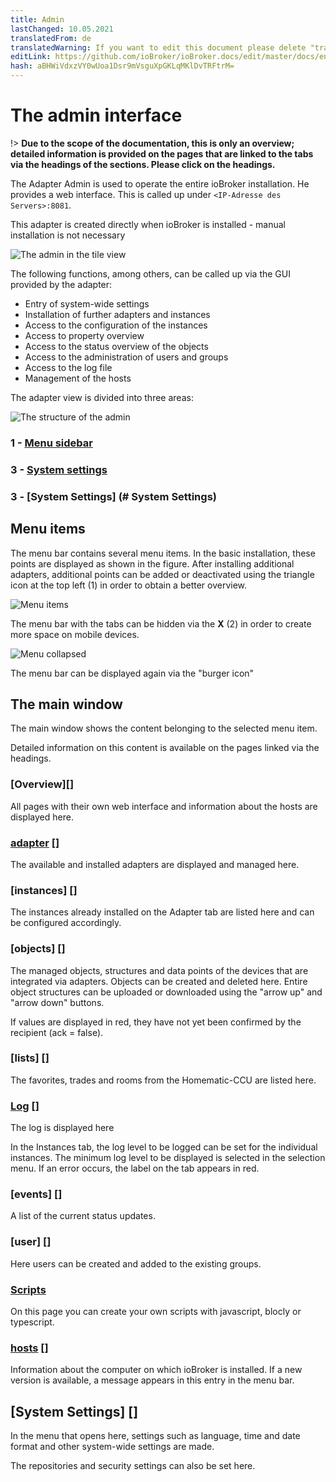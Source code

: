 ```yaml
---
title: Admin
lastChanged: 10.05.2021
translatedFrom: de
translatedWarning: If you want to edit this document please delete "translatedFrom" field, elsewise this document will be translated automatically again
editLink: https://github.com/ioBroker/ioBroker.docs/edit/master/docs/en/admin/README.md
hash: aBHWiVdxzVY0wUoa1Dsr9mVsguXpGKLqMKlDvTRFtrM=
---
```

# The admin interface
!> **Due to the scope of the documentation, this is only an overview; detailed information is provided on the pages that are linked to the tabs via the headings of the sections. Please click on the headings.**

The Adapter Admin is used to operate the entire ioBroker installation.
He provides a web interface. This is called up under ``<IP-Adresse des Servers>:8081``.

This adapter is created directly when ioBroker is installed - manual installation is not necessary

![The admin in the tile view](../../de/admin/media/ADMIN_Adapter_Kachel.png)

The following functions, among others, can be called up via the GUI provided by the adapter:

* Entry of system-wide settings
* Installation of further adapters and instances
* Access to the configuration of the instances
* Access to property overview
* Access to the status overview of the objects
* Access to the administration of users and groups
* Access to the log file
* Management of the hosts

The adapter view is divided into three areas:

![The structure of the admin](../../de/admin/media/ADMIN_Screen_numbers.png)

### 1 - [Menu sidebar](#Menüpunkte)
### 3 - [System settings](#Systemeinstellungen)
### 3 - [System Settings] (# System Settings)
## Menu items
The menu bar contains several menu items. In the basic installation, these points are displayed as shown in the figure. After installing additional adapters, additional points can be added or deactivated using the triangle icon at the top left (1) in order to obtain a better overview.

![Menu items](../../de/admin/media/ADMIN_Screen01_menuitems_numbers.png)

The menu bar with the tabs can be hidden via the **X** (2) in order to create more space on mobile devices.

![Menu collapsed](../../de/admin/media/ADMIN_Screen01_menucollapsed.png)

The menu bar can be displayed again via the "burger icon"

## The main window
The main window shows the content belonging to the selected menu item.

Detailed information on this content is available on the pages linked via the headings.

### [Overview][]
All pages with their own web interface and information about the hosts are displayed here.

### [adapter] []
The available and installed adapters are displayed and managed here.

### [instances] []
The instances already installed on the Adapter tab are listed here and can be configured accordingly.

### [objects] []
The managed objects, structures and data points of the devices that are integrated via adapters. Objects can be created and deleted here. Entire object structures can be uploaded or downloaded using the "arrow up" and "arrow down" buttons.

If values are displayed in red, they have not yet been confirmed by the recipient (ack = false).

### [lists] []
The favorites, trades and rooms from the Homematic-CCU are listed here.

### [Log] []
The log is displayed here

In the Instances tab, the log level to be logged can be set for the individual instances. The minimum log level to be displayed is selected in the selection menu. If an error occurs, the label on the tab appears in red.

### [events] []
A list of the current status updates.

### [user] []
Here users can be created and added to the existing groups.

### [Scripts](scripts.md)
On this page you can create your own scripts with javascript, blocly or typescript.

### [hosts] []
Information about the computer on which ioBroker is installed. If a new version is available, a message appears in this entry in the menu bar.

## [System Settings] []
In the menu that opens here, settings such as language, time and date format and other system-wide settings are made.

The repositories and security settings can also be set here.

[Übersicht]: https://www.iobroker.net/#de/documentation/admin/overview.md

[Adapter]: https://www.iobroker.net/#de/documentation/admin/adapter.md

[Instanzen]: https://www.iobroker.net/#de/documentation/admin/instances.md

[Objekte]: https://www.iobroker.net/#de/documentation/admin/objects.md

[Aufzählungen]: https://www.iobroker.net/#de/documentation/admin/enums.md

[Log]: https://www.iobroker.net/#de/documentation/admin/log.md

[Ereignisse]: https://www.iobroker.net/#de/documentation/admin/events.md

[Benutzer]: https://www.iobroker.net/#de/documentation/admin/users.md

[Hosts]: https://www.iobroker.net/#de/documentation/admin/hosts.md

[Systemeinstellungen]: https://www.iobroker.net/#de/documentation/admin/settings.md